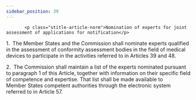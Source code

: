 ```yaml
---
sidebar_position: 39
---
```

           <p class="stitle-article-norm">Nomination of experts for joint assessment of applications for notification</p>
   <p class="norm">1.&nbsp;&nbsp;The Member&nbsp;States and the 
Commission shall nominate experts qualified in the assessment of 
conformity assessment bodies in the field of medical devices to 
participate in the activities referred to in Articles&nbsp;39 and 48.</p>
   <p class="norm">2.&nbsp;&nbsp;The Commission shall maintain a list of
 the experts nominated pursuant to paragraph&nbsp;1 of this Article, 
together with information on their specific field of competence and 
expertise. That list shall be made available to Member&nbsp;States 
competent authorities through the electronic system referred to in 
Article&nbsp;57.</p>